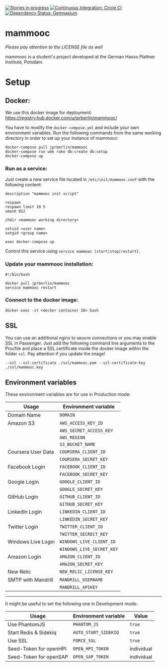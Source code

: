 [![Stories in progress](https://badge.waffle.io/mammooc/mammooc.org.png?label=In%20Progress&title=In%20Progress)](https://waffle.io/mammooc/mammooc.org)
[![Continuous Integration: Circle CI](https://circleci.com/gh/mammooc/mammooc.org.svg?style=shield&circle-token=60a6a79493a571b2253594c37e9d92e0f9517298)](https://circleci.com/gh/mammooc/mammooc.org) 
[![Dependency Status: Gemnasium](https://gemnasium.com/84d7945008fa3b98c265c0ba5cc37fa4.svg)](https://gemnasium.com/jprberlin/mammooc)

# mammooc
_Please pay attention to the LICENSE file as well_

mammooc is a student's project developed at the German Hasso Plattner Institute, Potsdam.

# Setup

## Docker:

We use this docker image for deployment: https://registry.hub.docker.com/u/jprberlin/mammooc/

You have to modify the `docker-compose.yml` and include your own environment variables. Run the following commands from the same working directory in order to set up your instance of mammooc:

```
docker-compose pull jprberlin/mammooc
docker-compose run web rake db:create db:setup
docker-compose up
```

### Run as a service:

Just create a new service file located in `/etc/init/mammooc.conf` with the following content:

```
description "mammooc init script"

respawn
respawn limit 10 5
umask 022

chdir <mammooc working directory>

setuid <user name>
setgid <group name>

exec docker-compose up
```

Control this service using `service mammooc [start|stop|restart]`.

### Update your mammooc installation:

```
#!/bin/bash

docker pull jprberlin/mammooc
service mammooc restart
```

### Connect to the docker image:

`docker exec -it <docker container ID> bash`

## SSL

You can use an additional nginx to seucre connections or you may enable SSL in Passenger. Just add the following command line arguments to the Procfile and place a SSL certificate inside the docker image within the folder `ssl`. Pay attention if you update the image! 

```
--ssl --ssl-certificate ./ssl/mammooc.pem --ssl-certificate-key ./ssl/mammooc.key
```


## Environment variables

These environment variables are for use in Production mode:

| Usage              | Environment variable      |
|--------------------|---------------------------|
| Domain Name        | `DOMAIN`                  |
| Amazon S3          | `AWS_ACCESS_KEY_ID`       |
|                    | `AWS_SECRET_ACCESS_KEY`   |
|                    | `AWS_REGION`              |
|                    | `S3_BUCKET_NAME`          |
| Coursera User Data | `COURSERA_CLIENT_ID`      |
|                    | `COURSERA_SECRET_KEY`     |
| Facebook Login     | `FACEBOOK_CLIENT_ID`      |
|                    | `FACEBOOK_SECRET_KEY`     |
| Google Login       | `GOOGLE_CLIENT_ID`        |
|                    | `GOOGLE_SECRET_KEY`       |
| GitHub Login       | `GITHUB_CLIENT_ID`        |
|                    | `GITHUB_SECRET_KEY`       |
| LinkedIn Login     | `LINKEDIN_CLIENT_ID`      |
|                    | `LINKEDIN_SECRET_KEY`     |
| Twitter Login      | `TWITTER_CLIENT_ID`       |
|                    | `TWITTER_SECRECT_KEY`     |
| Windows Live Login | `WINDOWS_LIVE_CLIENT_ID`  |
|                    | `WINDOWS_LIVE_SECRET_KEY` |
| Amazon Login       | `AMAZON_CLIENT_ID`        |
|                    | `AMAZON_SECRET_KEY`       |
| New Relic          | `NEW_RELIC_LICENSE_KEY`   |
| SMTP with Mandrill | `MANDRILL_USERNAME`       |
|                    | `MANDRILL_APIKEY`         |

----------------------------------------------------------------

It might be useful to set the following one in Development mode:

| Usage                  | Environment variable  | Value      |
|------------------------|-----------------------|------------|
| Use PhantomJS          | `PHANTOM_JS`          | `true`     |
| Start Redis & Sidekiq  | `AUTO_START_SIDEKIQ`  | `true`     |
| Use SSL                | `FORCE_SSL`           | `true`     |
| Seed-Token for openHPI | `OPEN_HPI_TOKEN`      | individual |
| Seed-Token for openSAP | `OPEN_SAP_TOKEN`      | individual |
